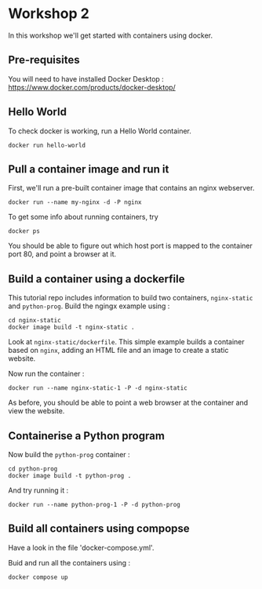 # Workshop 2

In this workshop we'll get started with containers using docker.

## Pre-requisites

You will need to have installed Docker Desktop :
https://www.docker.com/products/docker-desktop/

## Hello World

To check docker is working, run a Hello World container.

```
docker run hello-world
```

## Pull a container image and run it

First, we'll run a pre-built container image that contains an nginx webserver.

```
docker run --name my-nginx -d -P nginx
```

To get some info about running containers, try 
```
docker ps
```

You should be able to figure out which host port is mapped to the container port 80, and point a browser at it.

## Build a container using a dockerfile

This tutorial repo includes information to build two containers, `nginx-static` and `python-prog`.  Build the ngingx example using :
```
cd nginx-static
docker image build -t nginx-static .
```

Look at `nginx-static/dockerfile`. This simple example builds a container based on `nginx`, adding an HTML file and an image to create a static website.

Now run the container :
```
docker run --name nginx-static-1 -P -d nginx-static
```

As before, you should be able to point a web browser at the container and view the website.

## Containerise a Python program

Now build the `python-prog` container :
```
cd python-prog
docker image build -t python-prog .
```

And try running it :
```
docker run --name python-prog-1 -P -d python-prog
```

## Build all containers using compopse

Have a look in the file 'docker-compose.yml'.  

Buid and run all the containers using :
```
docker compose up
```
